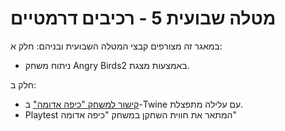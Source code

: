 # מטלה שבועית 5 - רכיבים דרמטיים
במאגר זה מצורפים קבצי המטלה השבועית ובניהם:
חלק א:
* ניתוח משחק Angry Birds2 באמצעות מצגת.

חלק ב:
* [קישור למשחק "כיפה אדומה"](file:///C:/Users/User/Desktop/%D7%9B%D7%99%D7%A4%D7%94%20%D7%90%D7%93%D7%95%D7%9E%D7%94.html) ב-Twine עם עלילה מתפצלת.
* Playtest המתאר את חווית השחקן במשחק "כיפה אדומה"
